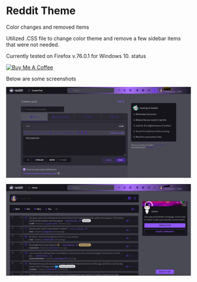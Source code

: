 # Reddit Theme
Color changes and removed items

Utilized .CSS file to change color theme and remove a few sidebar items that were not needed.

Currently tested on Firefox v.76.0.1 for Windows 10.   status <working>
 
<a href="https://www.buymeacoffee.com/v0id" target="_blank"><img src="https://cdn.buymeacoffee.com/buttons/lato-violet.png" alt="Buy Me A Coffee" style="height: 15px !important;width: 30px !important;" ></a>
 
Below are some screenshots

![Reddit Create Post](https://github.com/jeremyperkin/Theme4NewReddit/blob/master/post%20page.PNG)

![Reddit Homepage](https://github.com/jeremyperkin/Theme4NewReddit/blob/master/new%20reddit.PNG)
